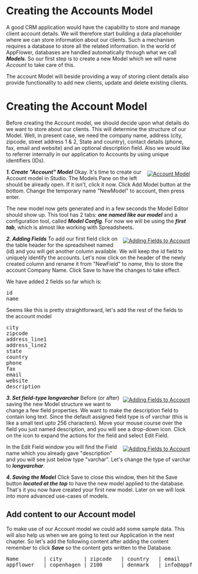 # Creating the Accounts Model
A good CRM application would have the capability to store and manage client account details. We will therefore start building a data placeholder where we can store information about our clients. Such a mechanism requires a database to store all the related information. In the world of AppFlower, databases are handled automatically through what we call ***Models***. 
So our first step is to create a new Model which we will name _Account_ to take care of this.

 The account Model will beside providing a way of storing client details also provide functionality to add new clients, update and delete existing clients.

# Creating the Account Model

Before creating the Account model, we should decide upon what details do we want to store about our clients. This will determine the structure of our Model. Well, in present case, we need the company name, address (city, zipcode, street address 1 & 2, State and country), contact details  (phone, fax, email and website) and an optional description field. Also we would like to referrer internally in our application to Accounts by using unique identifiers (IDs).

<div class="image_medium" style="float:right;"><a href="/uploads/book/praticalcrm/02_accontmodelcreated.png" rel="prettyPhoto" title=""><img alt="Account Model" src="/uploads/book/praticalcrm/thumb/02_accontmodelcreated.png" hspace="5" vspace="5"></a></div> 

***1. Create "Account" Model*** Okay. It's time to create our Account model in Studio. The Models Pane on the left should be already open. If it isn't, click it now. Click Add Model button at the bottom. Change the temporary name "NewModel" to account, then press enter.


The new model now gets generated and in a few seconds the Model Editor should show up. This tool has 2 tabs: ***one named like our model*** and a configuration tool, called ***Model Config***. For now we will be using the ***first tab***, which is almost like working with Spreadsheets.

<div class="image_medium" style="float:right;"><a href="/uploads/book/praticalcrm/02_addfieldstoaccount.png" rel="prettyPhoto" title=""><img alt="Adding Fields to Account" src="/uploads/book/praticalcrm/thumb/02_addfieldstoaccount.png" hspace="5" vspace="5"></a></div> 

***2. Adding Fields*** To add our first field click on the table header for the spreadsheet named (id) and you will get another column available. We will keep the id field to uniquely identify the accounts. Let's now click on the header of the newly created column and rename it from "NewField" to _name_, this to store the account Company Name. Click Save to have the changes to take effect.

We have added 2 fields so far which is:
<pre>
id
name
</pre>

Seems like this is pretty straightforward, let's add the rest of the fields to the account model

<pre>
city
zipcode
address_line1
address_line2
state
country
phone
fax
email
website
description
</pre>

<div class="image_medium" style="float:right;"><a href="/uploads/book/praticalcrm/02_accounteditfielddropdown.png" rel="prettyPhoto" title=""><img alt="Adding Fields to Account" src="/uploads/book/praticalcrm/thumb/02_accounteditfielddropdown.png" hspace="5" vspace="5"></a></div> 

***3. Set field-type longvarchar*** Before (or after) saving the new Model structure we want to change a few field properties. We want to make the description field to contain long text. Since the default assigned field type is of varchar (this is like a small text upto 256 characters). Move your mouse course over the field you just named description, and you will see a drop-down icon. Click on the icon to expand the actions for the field and select Edit Field.


<div class="image_medium" style="float:right;"><a href="/uploads/book/praticalcrm/02_accounteditfieldpopup.png" rel="prettyPhoto" title=""><img alt="Adding Fields to Account" src="/uploads/book/praticalcrm/thumb/02_accounteditfieldpopup.png" hspace="5" vspace="5"></a></div>

In the Edit Field window you will find the Field name which you already gave "description" and you will see just below type "varchar". Let's change the type of varchar to ***longvarchar***.

***4. Saving the Model*** Click Save to close this window, then hit the  Save button ***located at the top*** to have the new model applied to the database. That's it you now have created your first new model. Later on we will look into more advanced use-cases of models.

## Add content to our Account model
To make use of our Account model we could add some sample data. This will also help us when we are going to test our Application in the next chapter. So let's add the following content after adding the content remember to click ***Save*** so the content gets written to the Database.

<pre>
Name        | city       | zipcode   | country   | email              | website           | description
appflower   | copenhagen | 2100      | denmark   | info@appflower.com | www.appflower.com | the app builder company
</pre>